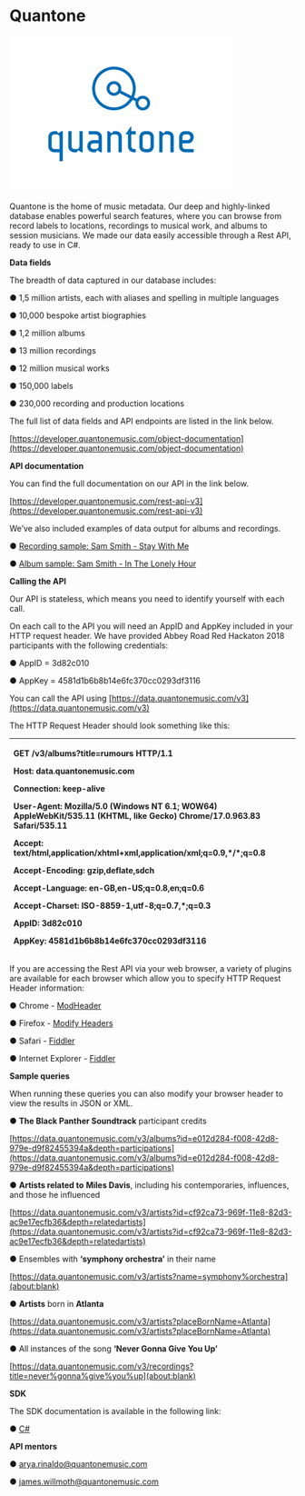 # Quantone

![](../.gitbook/assets/image.png)

Quantone is the home of music metadata. Our deep and highly-linked database enables powerful search features, where you can browse from record labels to locations, recordings to musical work, and albums to session musicians. We made our data easily accessible through a Rest API, ready to use in C\#.

**Data fields**

The breadth of data captured in our database includes:

●     1,5 million artists, each with aliases and spelling in multiple languages

●     10,000 bespoke artist biographies

●     1,2 million albums

●     13 million recordings

●     12 million musical works

●     150,000 labels

●     230,000 recording and production locations

The full list of data fields and API endpoints are listed in the link below.

[https://developer.quantonemusic.com/object-documentation](https://developer.quantonemusic.com/object-documentation)

**API documentation**

You can find the full documentation on our API in the link below.

[https://developer.quantonemusic.com/rest-api-v3](https://developer.quantonemusic.com/rest-api-v3)

We’ve also included examples of data output for albums and recordings.

●     [Recording sample: Sam Smith - Stay With Me](https://developer.quantonemusic.com/recording-sample)

●     [Album sample: Sam Smith - In The Lonely Hour](https://developer.quantonemusic.com/album-sample)

**Calling the API**

Our API is stateless, which means you need to identify yourself with each call.

On each call to the API you will need an AppID and AppKey included in your HTTP request header. We have provided Abbey Road Red Hackaton 2018 participants with the following credentials:

●      AppID = 3d82c010

●      AppKey = 4581d1b6b8b14e6fc370cc0293df3116

You can call the API using [https://data.quantonemusic.com/v3](https://data.quantonemusic.com/v3)

The HTTP Request Header should look something like this:

<table>
  <thead>
    <tr>
      <th style="text-align:left">
        <p>GET /v3/albums?title=rumours HTTP/1.1</p>
        <p>Host: data.quantonemusic.com</p>
        <p>Connection: keep-alive</p>
        <p>User-Agent: Mozilla/5.0 (Windows NT 6.1; WOW64) AppleWebKit/535.11 (KHTML,
          like Gecko) Chrome/17.0.963.83 Safari/535.11</p>
        <p>Accept: text/html,application/xhtml+xml,application/xml;q=0.9,*/*;q=0.8</p>
        <p>Accept-Encoding: gzip,deflate,sdch</p>
        <p>Accept-Language: en-GB,en-US;q=0.8,en;q=0.6</p>
        <p>Accept-Charset: ISO-8859-1,utf-8;q=0.7,*;q=0.3</p>
        <p><b>AppID: 3d82c010</b>
        </p>
        <p><b>AppKey: 4581d1b6b8b14e6fc370cc0293df3116</b>
        </p>
      </th>
    </tr>
  </thead>
  <tbody></tbody>
</table>If you are accessing the Rest API via your web browser, a variety of plugins are available for each browser which allow you to specify HTTP Request Header information:

●     Chrome - [ModHeader](https://chrome.google.com/webstore/detail/modheader/idgpnmonknjnojddfkpgkljpfnnfcklj)

●     Firefox - [Modify Headers](https://addons.mozilla.org/en-US/firefox/addon/modify-headers/)

●     Safari - [Fiddler](https://www.telerik.com/fiddler)

●     Internet Explorer - [Fiddler](https://www.telerik.com/fiddler)

**Sample queries**

When running these queries you can also modify your browser header to view the results in JSON or XML.

●         **The Black Panther Soundtrack** participant credits

[https://data.quantonemusic.com/v3/albums?id=e012d284-f008-42d8-979e-d9f82455394a&depth=participations](https://data.quantonemusic.com/v3/albums?id=e012d284-f008-42d8-979e-d9f82455394a&depth=participations)

●         **Artists related to** **Miles Davis**, including his contemporaries, influences, and those he influenced

[https://data.quantonemusic.com/v3/artists?id=cf92ca73-969f-11e8-82d3-ac9e17ecfb36&depth=relatedartists](https://data.quantonemusic.com/v3/artists?id=cf92ca73-969f-11e8-82d3-ac9e17ecfb36&depth=relatedartists)

●         Ensembles with **‘symphony orchestra’** in their name

[https://data.quantonemusic.com/v3/artists?name=symphony%orchestra](about:blank)

●         **Artists** born in **Atlanta**

[https://data.quantonemusic.com/v3/artists?placeBornName=Atlanta](https://data.quantonemusic.com/v3/artists?placeBornName=Atlanta)

●         All instances of the song **‘Never Gonna Give You Up’**

[https://data.quantonemusic.com/v3/recordings?title=never%gonna%give%you%up](about:blank)

**SDK**

The SDK documentation is available in the following link:

●     [C\#](https://developer.quantonemusic.com/csharp-sdk)

**API mentors**

●     [arya.rinaldo@quantonemusic.com](mailto:arya.rinaldo@quantonemusic.com)

●     [james.willmoth@quantonemusic.com](mailto:james.willmoth@quantonemusic.com)

